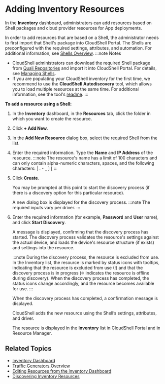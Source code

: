 # Adding Inventory Resources

In the **Inventory** dashboard, administrators can add resources based on Shell packages and cloud provider resources for App deployments.

In order to add resources that are based on a Shell, the administrator needs to first import that Shell's package into CloudShell Portal. The Shells are preconfigured with the required settings, attributes, and automation. For additional information, see [Shells Overview](../../../../intro/features/shells.md).
:::note Notes
- CloudShell administrators can download the required Shell package from [Quali Repositories](https://github.com/orgs/QualiSystems/repositories) and import it into CloudShell Portal. For details, see [Managing Shells](../../../../admin/cloudshell-manage-dashboard/managing-shells.md).
- If you are populating your CloudShell inventory for the first time, we recommend to use the **CloudShell Autodiscovery** tool, which allows you to load multiple resources at the same time. For additional information, see the tool's [readme](https://github.com/QualiSystems/cloudshell-autodiscovery/blob/master/README.md).
:::

**To add a resource using a Shell:**

1. In the **Inventory** dashboard, in the **Resources** tab, click the folder in which you want to create the resource.
2. Click **+ Add New**.
3. In the **Add New Resource** dialog box, select the required Shell from the list.
4. Enter the required information. Type the **Name** and **IP Address** of the resource.
    :::note
    The resource's name has a limit of 100 characters and can only contain alpha-numeric characters, spaces, and the following characters: | . - \_ \] \[
    :::
    
5. Click **Create**.
    
    You may be prompted at this point to start the discovery process (if there is a discovery option for this particular resource).
    
    A new dialog box is displayed for the discovery process.
    :::note
    The required inputs vary per driver.
    :::
    
6. Enter the required information (for example, **Password** and **User** name), and click **Start Discovery**.
    
    A message is displayed, confirming that the discovery process has started. The discovery process validates the resource's settings against the actual device, and loads the device's resource structure (if exists) and settings into the resource.
    
    :::note
    During the discovery process, the resource is excluded from use. In the Inventory list, the resource is marked by status icons with tooltips, indicating that the resource is excluded from use (!) and that the discovery process is in progress (![](/Images/CloudShell-Portal/INVN/offlinedisc.png) indicates the resource is offline during discovery). When the discovery process has completed, the status icons change accordingly, and the resource becomes available for use.
    :::
    
    When the discovery process has completed, a confirmation message is displayed.
    
    CloudShell adds the new resource using the Shell’s settings, attributes, and driver.
    
    The resource is displayed in the **Inventory** list in CloudShell Portal and in Resource Manager.
    

## Related Topics

- [Inventory Dashboard](../../inventory-dashboard.md)
- [Traffic Generators Overview](../../../../intro/features/traffic-gens/index.md)
- [Editing Resources from the Inventory Dashboard](../editing-resources-from-inventory-dashboard.md)
- [Discovering Inventory Resources](../discovering-resources.md)